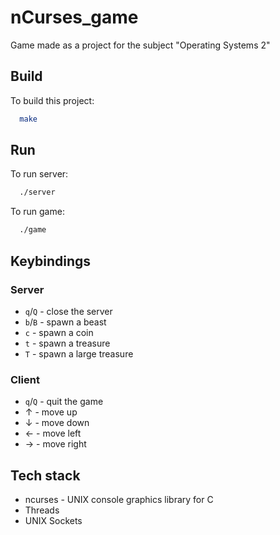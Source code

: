 # nCurses_game

Game made as a project for the subject "Operating Systems 2"

## Build

To build this project:
```bash
  make
```

## Run

To run server:

```bash
  ./server
```

To run game:

```bash
  ./game
```
## Keybindings

### Server

- `q`/`Q` - close the server
- `b`/`B` - spawn a beast
- `c` - spawn a coin
- `t` - spawn a treasure
- `T` - spawn a large treasure

### Client

- `q`/`Q` - quit the game
- &uarr; - move up
- &darr; - move down
- &larr; - move left
- &rarr; - move right

## Tech stack

- ncurses - UNIX console graphics library for C
- Threads
- UNIX Sockets